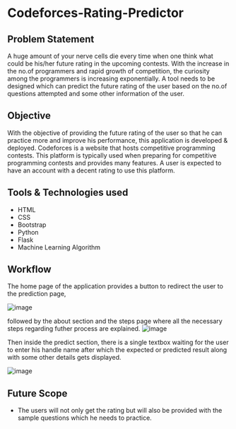 # Codeforces-Rating-Predictor

## Problem Statement
A huge amount of your nerve cells die every time when one think what could be his/her future rating in the upcoming contests. With the increase in the no.of programmers and rapid growth of competition, the curiosity among the programmers is increasing exponentially. A tool needs to be designed which can predict the future rating of the user based on the no.of questions attempted and some other information of the user.

## Objective
With the objective of providing the future rating of the user so that he can practice more and improve his performance, this application is developed & deployed. Codeforces is a website that hosts competitive programming contests. This platform is typically used when preparing for competitive programming contests and provides many features. A user is expected to have an account with a decent rating to use this platform.

## Tools & Technologies used
* HTML
* CSS
* Bootstrap
* Python
* Flask
* Machine Learning Algorithm

## Workflow
The home page of the application provides a button to redirect the user to the prediction page,

![image](https://user-images.githubusercontent.com/62991289/184496677-becbfb3e-d85a-46ed-b560-91117742d7e7.png)

followed by the about section and the steps page where all the necessary steps regarding futher process are explained. 
![image](https://user-images.githubusercontent.com/62991289/184496694-0912ed1b-6218-4c7a-873b-797409bfc0ed.png)

Then inside the predict section, there is a single textbox waiting for the user to enter his handle name after which the expected or predicted result along with some other details gets displayed.

![image](https://user-images.githubusercontent.com/62991289/184496717-5b972b26-f591-49ee-af3d-1bfcd578b01f.png)

## Future Scope
* The users will not only get the rating but will also be provided with the sample questions which he needs to practice.

